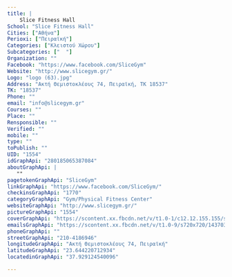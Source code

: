 ```yaml
---
title: |
    Slice Fitness Hall
School: "Slice Fitness Hall"
Cities: ["Αθήνα"]
Perioxi: ["Πειραϊκή"]
Categories: ["Κλειστού Χώρου"]
Subcategories: ["  "]
Organization: ""
Facebook: "https://www.facebook.com/SliceGym"
Website: "http://www.slicegym.gr/"
Logo: "logo (63).jpg"
Address: "Ακτή Θεμιστοκλέους 74, Πειραϊκή, ΤΚ 18537"
TK: "18537"
Phone: ""
email: "info@slicegym.gr"
Courses: ""
Place: ""
Rensponsible: ""
Verified: ""
mobile: ""
type: ""
toPublish: ""
UID: "1554"
idGraphApi: "280185065387084"
aboutGraphApi: | 
   ""
pagetokenGraphApi: "SliceGym"
linkGraphApi: "https://www.facebook.com/SliceGym/"
checkinsGraphApi: "1770"
categoryGraphApi: "Gym/Physical Fitness Center"
websiteGraphApi: "http://www.slicegym.gr/"
pictureGraphApi: "1554"
coverGraphApi: "https://scontent.xx.fbcdn.net/v/t1.0-1/c12.12.155.155/s50x50/603366_434305166641739_860157747_n.jpg?oh=7dfa0f76236b086547bf113fdd3d02a4&amp;oe=5B029E1A"
emailsGraphApi: "https://scontent.xx.fbcdn.net/v/t1.0-9/s720x720/14370317_1216540938418154_2000246311561305172_n.png?oh=4dc4de18a5e5956bc0e6b2d3a0f65216&amp;oe=5B414F16"
phoneGraphApi: ""
streetGraphApi: "210-4186946"
longitudeGraphApi: "Ακτή Θεμιστοκλέους 74, Πειραϊκή"
latitudeGraphApi: "23.644220712934"
locatedinGraphApi: "37.929124540096"

---
```





